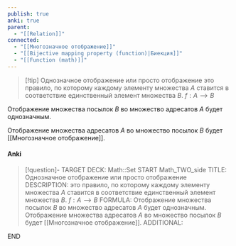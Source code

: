 ```yaml
---
publish: true
anki: true
parent:
  - "[[Relation]]"
connected:
  - "[[Многозначное отображение]]"
  - "[[Bijective mapping property (function)|Биекция]]"
  - "[[Function (math)]]"
---
```


> [!tip] Однозначное отображение или просто отображение
> это правило, по которому каждому элементу множества $A$ ставится в соответствие единственный элемент множества $B$.
> $f:A⟶B$

Отображение множества посылок $B$ во множество адресатов $A$ будет однозначным.

Отображение множества адресатов $A$ во множество посылок $B$ будет [[Многозначное отображение]].

#### Anki
> [!question]-
TARGET DECK: Math::Set
START
Math_TWO_side
TITLE: Однозначное отображение или просто отображение
DESCRIPTION: это правило, по которому каждому элементу множества $A$ ставится в соответствие единственный элемент множества $B$.
$f:A⟶B$
FORMULA: Отображение множества посылок $B$ во множество адресатов $A$ будет однозначным.
Отображение множества адресатов $A$ во множество посылок $B$ будет [[Многозначное отображение]].
ADDITIONAL:
<!--ID: 1705512832946-->
END